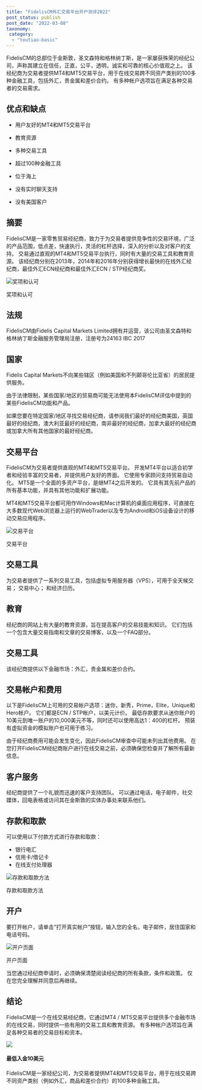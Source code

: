```yaml
---
title: "FidelisCM外汇交易平台开户测评2022"
post_status: publish
post_date: "2022-03-08"
taxonomy:
 category: 
  - "toutiao-basic"
---
```


FidelisCM的总部位于金斯敦，圣文森特和格林纳丁斯，是一家屡获殊荣的经纪公司，声称其建立在信任，正直，公平，透明，诚实和可靠的核心价值观之上。 该经纪商为交易者提供MT4和MT5交易平台，用于在线交易跨不同资产类别的100多种金融工具，包括外汇，贵金属和差价合约。 有多种帐户选项旨在满足各种交易者的交易需求。

## 优点和缺点

- 用户友好的MT4和MT5交易平台
    
- 教育资源
    
- 多种交易工具
    
- 超过100种金融工具
    
- 位于海上
    
- 没有实时聊天支持
    
- 没有美国客户
    

## 摘要

FidelisCM是一家零售贸易经纪商，致力于为交易者提供竞争性的交易环境，广泛的产品范围，低点差，快速执行，灵活的杠杆选择，深入的分析以及对客户的支持。 交易通过直观的MT4和MT5交易平台执行，同时有大量的交易工具和教育资源。 该经纪商分别在2013年，2014年和2016年分别获得增长最快的在线外汇经纪商，最佳外汇ECN经纪商和最佳外汇ECN / STP经纪商奖。

![奖项和认可](https://cdn.fendou.la/funstoutiao/2020/12/FidelisCM-Review-Awards-and-Recognitions.jpg "奖项和认可")

奖项和认可

## 法规

FidelisCM由Fidelis Capital Markets Limited拥有并运营，该公司由圣文森特和格林纳丁斯金融服务管理局注册，注册号为24163 IBC 2017

## 国家

Fidelis Capital Markets不向某些辖区（例如美国和不列颠哥伦比亚省）的居民提供服务。

由于法律限制，某些国家/地区的贸易商可能无法使用本FidelisCM评估中提到的某些FidelisCM功能和产品。

如果您要在特定国家/地区寻找交易经纪商，请参阅我们最好的经纪商美国，英国最好的经纪商，澳大利亚最好的经纪商，南非最好的经纪商，加拿大最好的经纪商或加拿大所有其他国家的最好经纪商。

## 交易平台

FidelisCM为交易者提供直观的MT4和MT5交易平台。 开发MT4平台以适合初学者和经验丰富的交易者，并提供用户友好的界面。 它使用专家顾问支持贸易自动化。 MT5是一个全面的多资产平台，是继MT4之后开发的。 它具有其先前产品的所有基本功能，并具有其他功能和扩展功能。

MT4和MT5交易平台都可用作Windows和Mac计算机的桌面应用程序，可直接在大多数现代Web浏览器上运行的WebTrader以及专为Android和iOS设备设计的移动交易应用程序。

![交易平台](https://cdn.fendou.la/funstoutiao/2020/12/FidelisCM-Trading-Platform-1024x841.jpg "交易平台")

交易平台

## 交易工具

为交易者提供了一系列交易工具，包括虚拟专用服务器（VPS），可用于全天候交易； 交易中心； 和经济日历。

## 教育

经纪商的网站上有大量的教育资源，旨在提高客户的交易技能和知识。 它们包括一个包含大量交易指南和文章的交易博客，以及一个FAQ部分。

## 交易工具

该经纪商提供以下金融市场：外汇，贵金属和差价合约。

## 交易帐户和费用

以下是FidelisCM上可用的交易帐户选项：迷你，新秀，Prime，Elite，Unique和Hero帐户。 它们都是ECN / STP帐户，以美元计价。 最低存款要求从迷你账户的10美元到唯一账户的10,000美元不等，同时还可以使用高达1：400的杠杆。 预装有虚拟资金的模拟账户也可用于练习。

由于经纪商费用可能会发生变化，因此FidelisCM审查中可能未列出其他费用。 在您打开FidelisCM经纪商账户进行在线交易之前，必须确保您检查并了解所有最新信息。

## 客户服务

经纪商提供了一个礼貌而迅速的客户支持团队。 可以通过电话，电子邮件，社交媒体，回电表格或访问其在金斯敦的实体办事处来联系他们。

## 存款和取款

可以使用以下付款方式进行存款和取款：

- 银行电汇
- 信用卡/借记卡
- 在线支付处理器

![存款和取款方法](https://cdn.fendou.la/funstoutiao/2020/12/FidelisCM-Review-Deposit-and-Withdrawal-Methods-1024x129.jpg "存款和取款方法")

存款和取款方法

## 开户

要打开帐户，请单击“打开真实帐户”按钮，输入您的全名，电子邮件，居住国家和电话号码。

![开户页面](https://cdn.fendou.la/funstoutiao/2020/12/FidelisCM-Review-Account-Opening-Page.jpg "开户页面")

开户页面

当您通过经纪商申请时，必须确保清楚阅读经纪商的所有条款，条件和政策。 仅在您完全理解并同意后再继续。

## 结论

FidelisCM是一个在线交易经纪商，它通过MT4 / MT5交易平台提供多个金融市场的在线交易，同时提供一些有用的交易工具和教育资源。 有多种帐户选项旨在满足各种交易者的交易目标和资本。

![](https://cdn.fendou.la/funstoutiao/2020/12/FidelisCM-Logo.png)

#### 最低入金10美元

FidelisCM是一家经纪公司，为交易者提供MT4和MT5交易平台，用于在线交易跨不同资产类别（例如外汇，商品和差价合约）的100多种金融工具。
